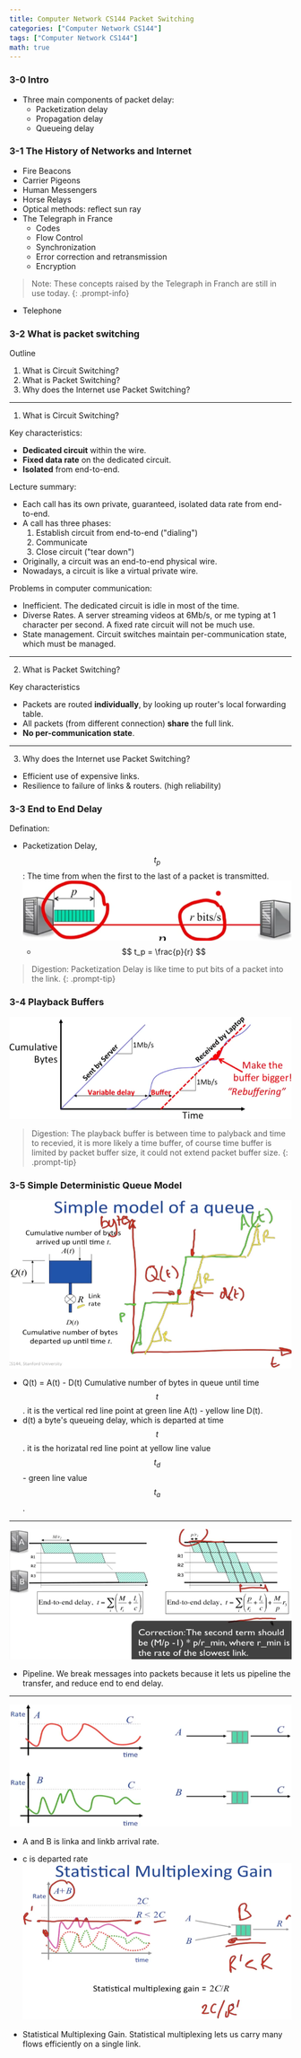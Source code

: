 ```yaml
---
title: Computer Network CS144 Packet Switching
categories: ["Computer Network CS144"]
tags: ["Computer Network CS144"]
math: true
---
```


### 3-0 Intro

- Three main components of packet delay:
    - Packetization delay
    - Propagation delay
    - Queueing delay

### 3-1 The History of Networks and Internet

- Fire Beacons
- Carrier Pigeons
- Human Messengers
- Horse Relays
- Optical methods: reflect sun ray
- The Telegraph in France
    - Codes
    - Flow Control
    - Synchronization
    - Error correction and retransmission
    - Encryption
> Note: These concepts raised by the Telegraph in Franch are still in use today.
{: .prompt-info}
- Telephone

### 3-2 What is packet switching

Outline
1. What is Circuit Switching?
2. What is Packet Switching?
3. Why does the Internet use Packet Switching?

---

1. What is Circuit Switching?

Key characteristics:
- **Dedicated circuit** within the wire.
- **Fixed data rate** on the dedicated circuit.
- **Isolated** from end-to-end.

Lecture summary:
- Each call has its own private, guaranteed, isolated data rate from end-to-end.
- A call has three phases:
    1. Establish circuit from end-to-end ("dialing")
    2. Communicate
    3. Close circuit ("tear down")
- Originally, a circuit was an end-to-end physical wire.
- Nowadays, a circuit is like a virtual private wire.

Problems in computer communication:
- Inefficient. The dedicated circuit is idle in most of the time.
- Diverse Rates. A server streaming videos at 6Mb/s, or me typing at 1 character per second. A fixed rate circuit will not be much use.
- State management. Circuit switches maintain per-communication state, which must be managed.

---

2. What is Packet Switching?

Key characteristics
- Packets are routed **individually**, by looking up router's local forwarding table.
- All packets (from different connection) **share** the full link.
- **No per-communication state**.

---

3. Why does the Internet use Packet Switching?

- Efficient use of expensive links.
- Resilience to failure of links & routers. (high reliability)

### 3-3 End to End Delay

Defination:
- Packetization Delay, $$ t_p $$ : The time from when the first to the last of a packet is transmitted.
![packetization-delay.png](\assets\img\post\CS144\packet-switch-note\packetization-delay.png)
    - $$ t_p = \frac{p}{r} $$

> Digestion: Packetization Delay is like time to put bits of a packet into the link. 
{: .prompt-tip}

### 3-4 Playback Buffers

![playback-buffer.png](\assets\img\post\CS144\packet-switch-note\playback-buffer.png)

> Digestion: The playback buffer is between time to palyback and time to recevied, it is more likely a time buffer, of course time buffer is limited by packet buffer size, it could not extend packet buffer size.
{: .prompt-tip}

### 3-5 Simple Deterministic Queue Model

![simple-queue-model.png](\assets\img\post\CS144\packet-switch-note\simple-queue-model.png)

- Q(t) = A(t) - D(t) Cumulative number of bytes in queue until time $$ t $$. it is the vertical red line point at green line A(t) - yellow line D(t).
- d(t) a byte's queueing delay, which is departed at time $$ t $$. it is the horizatal red line point at yellow line value $$ t_d $$ - green line value $$ t_a $$.

---

![pipeline-packets.png](\assets\img\post\CS144\packet-switch-note\pipeline-packets.png)

- Pipeline. We break messages into packets because it lets us pipeline the transfer, and reduce end to end delay.

---

![statistical-multiplexing-p1.png](\assets\img\post\CS144\packet-switch-note\statistical-multiplexing-p1.png)
- A and B is linka and linkb arrival rate.
- c is departed rate
![statistical-multiplexing-p2.png](\assets\img\post\CS144\packet-switch-note\statistical-multiplexing-p2.png)

- Statistical Multiplexing Gain. Statistical multiplexing lets us carry many flows efficiently on a single link.
